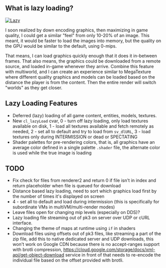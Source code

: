 ## What is lazy loading?

[![Lazy](https://img.youtube.com/vi/lkp0A68ygBQ/0.jpg)](https://www.youtube.com/watch?v=lkp0A68ygBQ
)

I soon realized by down encoding graphics, then maximizing in game quality, I could get a similar "feel" from only 10-20% of an image. This meant, it would be faster to load the images into memory, but the quality on the GPU would be similar to the default, using 0-mips.

That means, I can load graphics quickly enough that it does it in-between frames. That also means, the graphics could be downloaded from a remote source, and loaded in-game whenever they arrive. Combine this feature with multiworld, and I can create an experience similar to MegaTexture where different quality graphics and models can be loaded based on the distance the player is from the content. Then the entire render will switch "worlds" as they get closer.


## Lazy Loading Features

  * Deferred (lazy) loading of all game content, entities, models, textures. 
  * New `cl_lazyLoad` cvar, 0 - turn off lazy loading, only load textures available on disk, 1 - load all textures available and fetch remotely as needed, 2 - set all to default and try to load from `sv_dlURL`, 3 - load textures only during INTERMISSION or dead or SPECTATING
  * Shader palettes for pre-rendering colors, that is, all graphics have an average color defined in a single palette `.shader` file, the alternate color is used while the true image is loading


## TODO

  * Fix check for files from renderer2 and return 0 if file isn't in index and return placeholder when file is queued for download
  * Distance based lazy loading, need to sort which graphics load first by the number of times it's displayed on screen
  * 4 - set all to default and load during intermission (this is specifically for subordinate VMs in multiVM/multi-render modes)
  * Leave files open for changing mip levels (especially on DDS)?
  * Lazy loading file streaming out of pk3 on server over UDP or cURL interface.
  * Changing the theme of maps at runtime using `if` in shaders
  * Download files using offsets out of pk3 files, like streaming a part of the zip file, add this to native dedicated server and UDP downloads, this won't work on Google CDN because there is no accept-ranges support with brotli compression, https://cloud.google.com/storage/docs/xml-api/get-object-download service in front of that needs to re-encode the individual file based on the offset provided with brotli.

